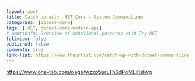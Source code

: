 ```yaml
---
layout: post
title: Catch up with .NET Core - System.CommandLine;
categories: [dotnet-core]
tags: [.NET, dotnet-core-modern-api]
# shortinfo: Overview of behavioral patterns with Try.NET
fullview: false
published: false
comments: true
link-list: https://www.theurlist.com/catch-up-with-dotnet-commandline
---
```


<https://www.one-tab.com/page/wzxo5urLTh6dPqMLjKsIwg>
